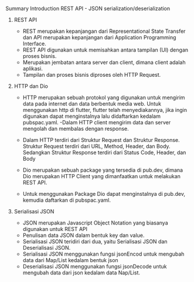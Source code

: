Summary Introduction REST API - JSON serialization/deserialization

1. REST API
	- REST merupakan kepanjangan dari Representational State Transfer dan API merupakan kepanjangan dari Application Programming Interface.
	- REST API digunakan untuk memisahkan antara tampilan (UI) dengan proses bisnis.
	- Merupakan jembatan antara server dan client, dimana client adalah aplikasi.
	- Tampilan dan proses bisnis diproses oleh HTTP Request.

2. HTTP dan Dio
	- HTTP merupakan sebuah protokol yang digunakan untuk mengirim data pada internet dan data berbentuk media web. Untuk menggunakan http di flutter, flutter telah menyediakannya, jika ingin digunakan dapat menginstalnya lalu didaftarkan kedalam pubspac.yaml.
	-Dalam HTTP client mengirim data dan server mengolah dan membalas dengan response.
	- Dalam HTTP terdiri dari Struktur Request dan Struktur Response. Struktur Request terdiri dari URL, Method, Header, dan Body. Sedangkan Struktur Response terdiri dari Status Code, Header, dan Body

	- Dio merupakan sebuah package yang tersedia di pub.dev, dimana Dio merupakan HTTP Client yang dimanfaatkan untuk melakukan REST API.
	- Untuk menggunakan Package Dio dapat menginstalnya di pub.dev, kemudia daftarkan di pubspac.yaml.

3. Serialisasi JSON
	- JSON merupakan Javascript Object Notation yang biasanya digunakan untuk REST API
	- Penulisan data JSON dalam bentuk key dan value.
	- Serialisasi JSON teridiri dari dua, yaitu Serialisasi JSON dan Deserialisasi JSON.
	- Serialisasi JSON menggunakan fungsi jsonEncod untuk mengubah data dari Map/List kedalam bentuk json
	- Deserialisasi JSON menggunakan fungsi jsonDecode untuk mengubah data dari json kedalam data Nap/List.